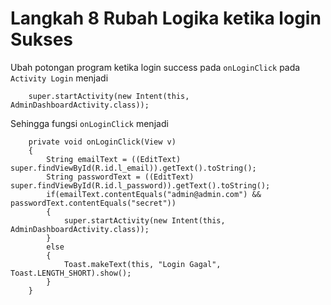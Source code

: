# Langkah 8 Rubah Logika ketika login Sukses

Ubah potongan program ketika login success pada `onLoginClick` pada `Activity Login` menjadi
```
    super.startActivity(new Intent(this, AdminDashboardActivity.class));
```

Sehingga fungsi `onLoginClick` menjadi
```
    private void onLoginClick(View v)
    {
        String emailText = ((EditText) super.findViewById(R.id.l_email)).getText().toString();
        String passwordText = ((EditText) super.findViewById(R.id.l_password)).getText().toString();
        if(emailText.contentEquals("admin@admin.com") && passwordText.contentEquals("secret"))
        {
            super.startActivity(new Intent(this, AdminDashboardActivity.class));
        }
        else
        {
            Toast.makeText(this, "Login Gagal", Toast.LENGTH_SHORT).show();
        }
    }
```